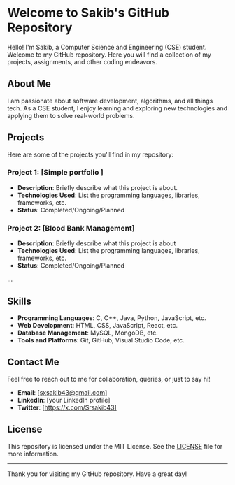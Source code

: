 # Welcome to Sakib's GitHub Repository

Hello! I'm Sakib, a Computer Science and Engineering (CSE) student. Welcome to my GitHub repository. Here you will find a collection of my projects, assignments, and other coding endeavors.

## About Me

I am passionate about software development, algorithms, and all things tech. As a CSE student, I enjoy learning and exploring new technologies and applying them to solve real-world problems.

## Projects

Here are some of the projects you'll find in my repository:

### Project 1: [Simple portfolio ]
- **Description**: Briefly describe what this project is about.
- **Technologies Used**: List the programming languages, libraries, frameworks, etc.
- **Status**: Completed/Ongoing/Planned

### Project 2: [Blood Bank Management]
- **Description**: Briefly describe what this project is about
- **Technologies Used**: List the programming languages, libraries, frameworks, etc.
- **Status**: Completed/Ongoing/Planned

...

## Skills

- **Programming Languages**: C, C++, Java, Python, JavaScript, etc.
- **Web Development**: HTML, CSS, JavaScript, React, etc.
- **Database Management**: MySQL, MongoDB, etc.
- **Tools and Platforms**: Git, GitHub, Visual Studio Code, etc.

## Contact Me

Feel free to reach out to me for collaboration, queries, or just to say hi!

- **Email**: [sxsakib43@gmail.com]
- **LinkedIn**: [your LinkedIn profile]
- **Twitter**: [https://x.com/Srsakib43]

## License

This repository is licensed under the MIT License. See the [LICENSE](LICENSE) file for more information.

---

Thank you for visiting my GitHub repository. Have a great day!

